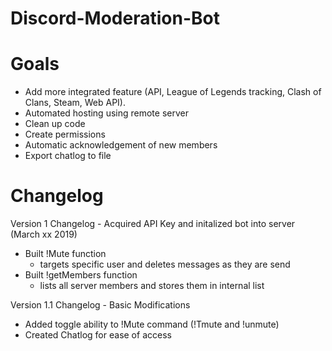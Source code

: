 # Discord-Moderation-Bot
# Goals
- Add more integrated feature (API, League of Legends tracking, Clash of Clans, Steam, Web API). 
- Automated hosting using remote server
- Clean up code
- Create permissions
- Automatic acknowledgement of new members 
- Export chatlog to file 


# Changelog

Version 1 Changelog - Acquired API Key and initalized bot into server (March xx 2019)
- Built !Mute function
  - targets specific user and deletes messages as they are send
- Built !getMembers function
  - lists all server members and stores them in internal list
 
Version 1.1 Changelog - Basic Modifications 
- Added toggle ability to !Mute command (!Tmute and !unmute)
- Created Chatlog for ease of access

